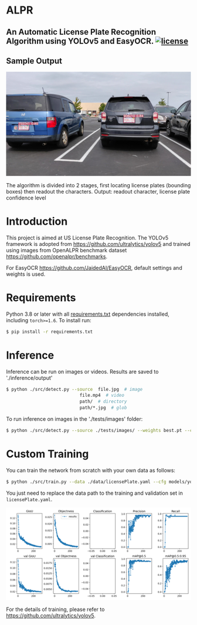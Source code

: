 # ALPR
## An Automatic License Plate Recognition Algorithm using YOLOv5 and EasyOCR. [![license](https://img.shields.io/badge/License-MIT-blue.svg)](https://github.com/YuTingChow/ALPR/blob/master/LICENSE)


## Sample Output
![sample](sample/sample1.jpg)

The algorithm is divided into 2 stages, first locating license plates (bounding boxes) then readout the characters.
Output: readout character, license plate confidence level 

# Introduction 
This project is aimed at US License Plate Recognition. 
The YOLOv5 framework is adopted from https://github.com/ultralytics/yolov5 and trained using images from OpenALPR benchmark dataset https://github.com/openalpr/benchmarks.

For EasyOCR https://github.com/JaidedAI/EasyOCR, default settings and weights is used.

# Requirements

Python 3.8 or later with all [requirements.txt](https://github.com/YuTingChow/ALPR/blob/master/requirements.txt) dependencies installed, including `torch>=1.6`. To install run:
```bash
$ pip install -r requirements.txt
```

# Inference 

Inference can be run on images or videos. Results are saved to './inference/output'

```bash
$ python ./src/detect.py --source  file.jpg  # image 
                            file.mp4  # video
                            path/  # directory
                            path/*.jpg  # glob
```

To run inference on images in the './tests/images' folder:
```bash
$ python ./src/detect.py --source ./tests/images/ --weights best.pt --conf 0.5
```
# Custom Training

You can train the network from scratch with your own data as follows:
```bash
$ python ./src/train.py --data ./data/licensePlate.yaml --cfg models/yolov5s.yaml --weights '' --batch-size 16
```
You just need to replace the data path to the training and validation set in `licensePlate.yaml`.

![results](sample/results.png)

For the details of training, please refer to https://github.com/ultralytics/yolov5.